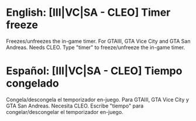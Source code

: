 # English: [III|VC|SA - CLEO] Timer freeze
Freezes/unfreezes the in-game timer. For GTAIII, GTA Vice City and GTA San Andreas. Needs CLEO.
Type "timer" to freeze/unfreeze the in-game timer.

# Español: [III|VC|SA - CLEO] Tiempo congelado
Congela/descongela el temporizador en-juego. Para GTAIII, GTA Vice City y GTA San Andreas. Necesita CLEO.
Escribe "tiempo" para congelar/descongelar el temporizador en-juego.
